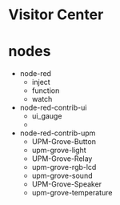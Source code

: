 

# Visitor Center

# nodes

- node-red
  - inject
  - function
  - watch
- node-red-contrib-ui
  - ui_gauge
  - 
- node-red-contrib-upm
  - UPM-Grove-Button
  - upm-grove-light
  - UPM-Grove-Relay
  - upm-grove-rgb-lcd
  - upm-grove-sound
  - UPM-Grove-Speaker
  - upm-grove-temperature
